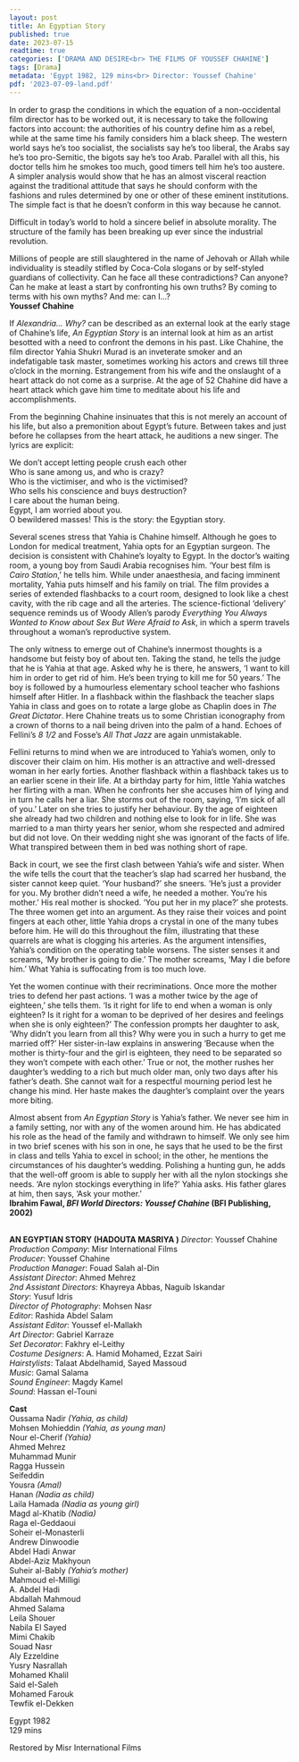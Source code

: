 ```yaml
---
layout: post
title: An Egyptian Story
published: true
date: 2023-07-15
readtime: true
categories: ['DRAMA AND DESIRE<br> THE FILMS OF YOUSSEF CHAHINE']
tags: [Drama]
metadata: 'Egypt 1982, 129 mins<br> Director: Youssef Chahine'
pdf: '2023-07-09-land.pdf'
---
```


In order to grasp the conditions in which the equation of a non-occidental film director has to be worked out, it is necessary to take the following factors into account: the authorities of his country define him as a rebel, while at the same time his family considers him a black sheep. The western world says he’s too socialist, the socialists say he’s too liberal, the Arabs say he’s too pro-Semitic, the bigots say he’s too Arab. Parallel with all this, his doctor tells him he smokes too much, good timers tell him he’s too austere. A simpler analysis would show that he has an almost visceral reaction against the traditional attitude that says he should conform with the fashions and rules determined by one or other of these eminent institutions. The simple fact is that he doesn’t conform in this way because he cannot.

Difficult in today’s world to hold a sincere belief in absolute morality. The structure of the family has been breaking up ever since the industrial revolution.

Millions of people are still slaughtered in the name of Jehovah or Allah while individuality is steadily stifled by Coca-Cola slogans or by self-styled guardians of collectivity. Can he face all these contradictions? Can anyone? Can he make at least a start by confronting his own truths? By coming to terms with his own myths? And me: can I...?  
**Youssef Chahine**  

If _Alexandria… Why?_ can be described as an external look at the early stage of Chahine’s life, _An Egyptian Story_ is an internal look at him as an artist besotted with a need to confront the demons in his past. Like Chahine, the film director Yahia Shukri Murad is an inveterate smoker and an indefatigable task master, sometimes working his actors and crews till three o’clock in the morning. Estrangement from his wife and the onslaught of a heart attack do not come as a surprise. At the age of 52 Chahine did have a heart attack which gave him time to meditate about his life and accomplishments.

From the beginning Chahine insinuates that this is not merely an account of his life, but also a premonition about Egypt’s future. Between takes and just before he collapses from the heart attack, he auditions a new singer. The lyrics are explicit:

We don’t accept letting people crush each other  
Who is sane among us, and who is crazy?  
Who is the victimiser, and who is the victimised?  
Who sells his conscience and buys destruction?  
I care about the human being.  
Egypt, I am worried about you.  
O bewildered masses! This is the story: the Egyptian story.

Several scenes stress that Yahia is Chahine himself. Although he goes to London for medical treatment, Yahia opts for an Egyptian surgeon. The decision is consistent with Chahine’s loyalty to Egypt. In the doctor’s waiting room, a young boy from Saudi Arabia recognises him. ‘Your best film is _Cairo Station_,’ he tells him. While under anaesthesia, and facing imminent mortality, Yahia puts himself and his family on trial. The film provides a series of extended flashbacks to a court room, designed to look like a chest cavity, with the rib cage and all the arteries. The science-fictional ‘delivery’ sequence reminds us of Woody Allen’s parody _Everything You Always Wanted to Know about Sex But Were Afraid to_ _Ask_, in which a sperm travels throughout a woman’s reproductive system.

The only witness to emerge out of Chahine’s innermost thoughts is a handsome but feisty boy of about ten. Taking the stand, he tells the judge that he is Yahia at that age. Asked why he is there, he answers, ‘I want to kill him in order to get rid of him. He’s been trying to kill me for 50 years.’ The boy is followed by a humourless elementary school teacher who fashions himself after Hitler. In a flashback within the flashback the teacher slaps Yahia in class and goes on to rotate a large globe as Chaplin does in _The Great Dictator_. Here Chahine treats us to some Christian iconography from a crown of thorns to a nail being driven into the palm of a hand. Echoes of Fellini’s _8 1/2_ and Fosse’s _All That Jazz_ are again unmistakable.

Fellini returns to mind when we are introduced to Yahia’s women, only to discover their claim on him. His mother is an attractive and well-dressed woman in her early forties. Another flashback within a flashback takes us to an earlier scene in their life. At a birthday party for him, little Yahia watches her flirting with a man. When he confronts her she accuses him of Iying and in turn he calls her a liar. She storms out of the room, saying, ‘I’m sick of all of you.’ Later on she tries to justify her behaviour. By the age of eighteen she already had two children and nothing else to look for in life. She was married to a man thirty years her senior, whom she respected and admired but did not love. On their wedding night she was ignorant of the facts of life. What transpired between them in bed was nothing short of rape.

Back in court, we see the first clash between Yahia’s wife and sister. When the wife tells the court that the teacher’s slap had scarred her husband, the sister cannot keep quiet. ‘Your husband?’ she sneers. ‘He’s just a provider for you. My brother didn’t need a wife, he needed a mother. You’re his mother.’ His real mother is shocked. ‘You put her in my place?’ she protests. The three women get into an argument. As they raise their voices and point fingers at each other, little Yahia drops a crystal in one of the many tubes before him. He will do this throughout the film, illustrating that these quarrels are what is clogging his arteries. As the argument intensifies, Yahia’s condition on the operating table worsens. The sister senses it and screams, ‘My brother is going to die.’ The mother screams, ‘May I die before him.’ What Yahia is suffocating from is too much love.

Yet the women continue with their recriminations. Once more the mother tries to defend her past actions. ‘I was a mother twice by the age of eighteen,’ she tells them. ‘Is it right for life to end when a woman is only eighteen? Is it right for a woman to be deprived of her desires and feelings when she is only eighteen?’ The confession prompts her daughter to ask, ‘Why didn’t you learn from all this? Why were you in such a hurry to get me married off?’ Her sister-in-law explains in answering ‘Because when the mother is thirty-four and the girl is eighteen, they need to be separated so they won’t compete with each other.’ True or not, the mother rushes her daughter’s wedding to a rich but much older man, only two days after his father’s death. She cannot wait for a respectful mourning period lest he change his mind. Her haste makes the daughter’s complaint over the years more biting.

Almost absent from _An Egyptian Story_ is Yahia’s father. We never see him in a family setting, nor with any of the women around him. He has abdicated his role as the head of the family and withdrawn to himself. We only see him in two brief scenes with his son in one, he says that he used to be the first in class and tells Yahia to excel in school; in the other, he mentions the circumstances of his daughter’s wedding. Polishing a hunting gun, he adds that the well-off groom is able to supply her with all the nylon stockings she needs. ‘Are nylon stockings everything in life?’ Yahia asks. His father glares at him, then says, ‘Ask your mother.’  
**Ibrahim Fawal, _BFI World Directors: Youssef Chahine_ (BFI Publishing, 2002)**  
<br>

**AN EGYPTIAN STORY  (HADOUTA MASRIYA )**
_Director_: Youssef Chahine  
_Production Company_: Misr International Films  
_Producer_: Youssef Chahine  
_Production Manager_: Fouad Salah al-Din  
_Assistant Director_: Ahmed Mehrez  
_2nd Assistant Directors_: Khayreya Abbas, Naguib Iskandar  
_Story_: Yusuf Idris  
_Director of Photography_: Mohsen Nasr  
_Editor_: Rashida Abdel Salam  
_Assistant Editor_: Youssef el-Mallakh  
_Art Director_: Gabriel Karraze  
_Set Decorator_: Fakhry el-Leithy  
_Costume Designers_: A. Hamid Mohamed, Ezzat Sairi  
_Hairstylists_: Talaat Abdelhamid, Sayed Massoud  
_Music_: Gamal Salama  
_Sound Engineer_: Magdy Kamel  
_Sound_: Hassan el-Touni  

**Cast**  
Oussama Nadir _(Yahia, as child)_  
Mohsen Mohieddin _(Yahia, as young man)_  
Nour el-Cherif _(Yahia)_  
Ahmed Mehrez  
Muhammad Munir  
Ragga Hussein  
Seifeddin  
Yousra _(Amal)_  
Hanan _(Nadia as child)_  
Laila Hamada _(Nadia as young girl)_  
Magd al-Khatib _(Nadia)_  
Raga el-Geddaoui  
Soheir el-Monasterli  
Andrew Dinwoodie  
Abdel Hadi Anwar  
Abdel-Aziz Makhyoun  
Suheir al-Bably _(Yahia’s mother)_  
Mahmoud el-Milligi  
A. Abdel Hadi  
Abdallah Mahmoud  
Ahmed Salama  
Leila Shouer  
Nabila El Sayed  
Mimi Chakib  
Souad Nasr  
Aly Ezzeldine  
Yusry Nasrallah  
Mohamed Khalil  
Said el-Saleh  
Mohamed Farouk  
Tewfik el-Dekken  

Egypt 1982  
129 mins  

Restored by Misr International Films  
<!--stackedit_data:
eyJoaXN0b3J5IjpbOTc4MTM0MzI4LDUxOTI0NjE3NCwtMTIzMD
MwMTc5NF19
-->